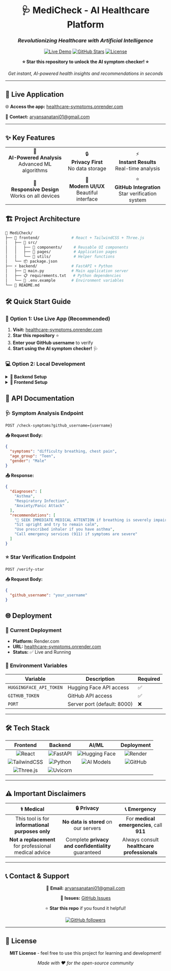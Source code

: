 <div align="center">

# 🩺 MediCheck - AI Healthcare Platform

### *Revolutionizing Healthcare with Artificial Intelligence*

[![Live Demo](https://img.shields.io/badge/🌐_Live_Demo-healthcare--symptoms.onrender.com-blue?style=for-the-badge)](https://healthcare-symptoms.onrender.com/)
[![GitHub Stars](https://img.shields.io/github/stars/sanatanisher01/Healthcare-symptoms?style=for-the-badge&color=yellow)](https://github.com/sanatanisher01/Healthcare-symptoms/stargazers)
[![License](https://img.shields.io/badge/License-MIT-green?style=for-the-badge)](LICENSE)

**⭐ Star this repository to unlock the AI symptom checker! ⭐**

*Get instant, AI-powered health insights and recommendations in seconds*

</div>

---

## 🚀 **Live Application**

🌐 **Access the app:** [healthcare-symptoms.onrender.com](https://healthcare-symptoms.onrender.com/)

📧 **Contact:** [aryansanatani01@gmail.com](mailto:aryansanatani01@gmail.com)

---

## ✨ **Key Features**

<table>
<tr>
<td align="center">🤖<br><b>AI-Powered Analysis</b><br>Advanced ML algorithms</td>
<td align="center">🔒<br><b>Privacy First</b><br>No data storage</td>
<td align="center">⚡<br><b>Instant Results</b><br>Real-time analysis</td>
</tr>
<tr>
<td align="center">📱<br><b>Responsive Design</b><br>Works on all devices</td>
<td align="center">🎨<br><b>Modern UI/UX</b><br>Beautiful interface</td>
<td align="center">⭐<br><b>GitHub Integration</b><br>Star verification system</td>
</tr>
</table>

## 🏗️ **Project Architecture**

```bash
🏥 MediCheck/
├── 🎨 frontend/              # React + TailwindCSS + Three.js
│   ├── 📁 src/
│   │   ├── 🧩 components/     # Reusable UI components
│   │   ├── 📄 pages/          # Application pages
│   │   └── 🎯 utils/          # Helper functions
│   └── 📦 package.json
├── ⚡ backend/               # FastAPI + Python
│   ├── 🐍 main.py            # Main application server
│   ├── 📋 requirements.txt   # Python dependencies
│   └── 🔐 .env.example       # Environment variables
└── 📖 README.md
```

## 🛠️ **Quick Start Guide**

### 🚀 **Option 1: Use Live App (Recommended)**

1. **Visit:** [healthcare-symptoms.onrender.com](https://healthcare-symptoms.onrender.com/)
2. **Star this repository** ⭐
3. **Enter your GitHub username** to verify
4. **Start using the AI symptom checker!** 🩺

### 💻 **Option 2: Local Development**

<details>
<summary><b>🔧 Backend Setup</b></summary>

```bash
# 📁 Navigate to backend
cd backend

# 🐍 Create virtual environment
python -m venv venv
venv\Scripts\activate  # Windows
source venv/bin/activate  # macOS/Linux

# 📦 Install dependencies
pip install -r requirements.txt

# 🔐 Setup environment
cp .env.example .env
# Add your tokens to .env file

# 🚀 Run the server
python main.py
```

</details>

<details>
<summary><b>🎨 Frontend Setup</b></summary>

```bash
# 📁 Navigate to frontend
cd frontend

# 📦 Install dependencies
npm install

# 🚀 Start development server
npm run dev
```

</details>

## 🔌 **API Documentation**

### 🩺 **Symptom Analysis Endpoint**

```http
POST /check-symptoms?github_username={username}
```

**📥 Request Body:**
```json
{
  "symptoms": "difficulty breathing, chest pain",
  "age_group": "Teen",
  "gender": "Male"
}
```

**📤 Response:**
```json
{
  "diagnoses": [
    "Asthma", 
    "Respiratory Infection", 
    "Anxiety/Panic Attack"
  ],
  "recommendations": [
    "🚨 SEEK IMMEDIATE MEDICAL ATTENTION if breathing is severely impaired",
    "Sit upright and try to remain calm",
    "Use prescribed inhaler if you have asthma",
    "Call emergency services (911) if symptoms are severe"
  ]
}
```

### ⭐ **Star Verification Endpoint**

```http
POST /verify-star
```

**📥 Request Body:**
```json
{
  "github_username": "your_username"
}
```

## 🌐 **Deployment**

### 🚀 **Current Deployment**
- **Platform:** Render.com
- **URL:** [healthcare-symptoms.onrender.com](https://healthcare-symptoms.onrender.com/)
- **Status:** ✅ Live and Running

### 🔧 **Environment Variables**

| Variable | Description | Required |
|----------|-------------|----------|
| `HUGGINGFACE_API_TOKEN` | Hugging Face API access | ✅ |
| `GITHUB_TOKEN` | GitHub API access | ✅ |
| `PORT` | Server port (default: 8000) | ❌ |

---

## 🛠️ **Tech Stack**

<div align="center">

| **Frontend** | **Backend** | **AI/ML** | **Deployment** |
|:------------:|:-----------:|:---------:|:--------------:|
| ![React](https://img.shields.io/badge/React-61DAFB?style=flat&logo=react&logoColor=black) | ![FastAPI](https://img.shields.io/badge/FastAPI-009688?style=flat&logo=fastapi&logoColor=white) | ![Hugging Face](https://img.shields.io/badge/🤗_Hugging_Face-FFD21E?style=flat) | ![Render](https://img.shields.io/badge/Render-46E3B7?style=flat&logo=render&logoColor=white) |
| ![TailwindCSS](https://img.shields.io/badge/Tailwind-38B2AC?style=flat&logo=tailwind-css&logoColor=white) | ![Python](https://img.shields.io/badge/Python-3776AB?style=flat&logo=python&logoColor=white) | ![AI Models](https://img.shields.io/badge/AI_Models-FF6B6B?style=flat) | ![GitHub](https://img.shields.io/badge/GitHub-181717?style=flat&logo=github&logoColor=white) |
| ![Three.js](https://img.shields.io/badge/Three.js-000000?style=flat&logo=three.js&logoColor=white) | ![Uvicorn](https://img.shields.io/badge/Uvicorn-2F5F8F?style=flat) | | |

</div>

---

## ⚠️ **Important Disclaimers**

<div align="center">

| ⚕️ **Medical** | 🔒 **Privacy** | 📞 **Emergency** |
|:---------------:|:--------------:|:----------------:|
| This tool is for **informational purposes only** | **No data is stored** on our servers | For **medical emergencies**, call **911** |
| **Not a replacement** for professional medical advice | Complete **privacy and confidentiality** guaranteed | Always consult **healthcare professionals** |

</div>

---

## 📞 **Contact & Support**

<div align="center">

📧 **Email:** [aryansanatani01@gmail.com](mailto:aryansanatani01@gmail.com)

🐛 **Issues:** [GitHub Issues](https://github.com/sanatanisher01/Healthcare-symptoms/issues)

⭐ **Star this repo** if you found it helpful!

[![GitHub followers](https://img.shields.io/github/followers/sanatanisher01?style=social)](https://github.com/sanatanisher01)

</div>

---

## 📄 **License**

<div align="center">

**MIT License** - feel free to use this project for learning and development!

*Made with ❤️ for the open-source community*

</div>